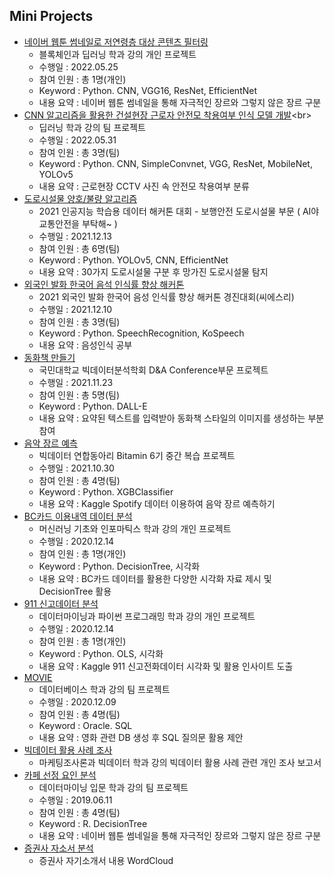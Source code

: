 ## Mini Projects

- [네이버 웹툰 썸네일로 저연령층 대상 콘텐츠 필터링](https://github.com/dlguswls/MiniProject/tree/main/%EB%84%A4%EC%9D%B4%EB%B2%84%20%EC%9B%B9%ED%88%B0%20%EC%8D%B8%EB%84%A4%EC%9D%BC%EB%A1%9C%20%EC%A0%80%EC%97%B0%EB%A0%B9%EC%B8%B5%20%EB%8C%80%EC%83%81%20%EC%BD%98%ED%85%90%EC%B8%A0%20%ED%95%84%ED%84%B0%EB%A7%81)<br>
  - 블록체인과 딥러닝 학과 강의 개인 프로젝트
  - 수행일 : 2022.05.25
  - 참여 인원 : 총 1명(개인)
  - Keyword : Python. CNN, VGG16, ResNet, EfficientNet
  - 내용 요약 : 네이버 웹툰 썸네일을 통해 자극적인 장르와 그렇지 않은 장르 구분
- [CNN 알고리즘을 활용한 건설현장 근로자 안전모 착용여부 인식 모델 개발](https://github.com/dlguswls/MiniProject/blob/main/%EB%94%A5%EB%9F%AC%EB%8B%9D(CNN_%EC%95%8C%EA%B3%A0%EB%A6%AC%EC%A6%98%EC%9D%84_%ED%99%9C%EC%9A%A9%ED%95%9C_%EA%B1%B4%EC%84%A4%ED%98%84%EC%9E%A5_%EA%B7%BC%EB%A1%9C%EC%9E%90_%EC%95%88%EC%A0%84%EB%AA%A8_%EC%B0%A9%EC%9A%A9%EC%97%AC%EB%B6%80_%EC%9D%B8%EC%8B%9D_%EB%AA%A8%EB%8D%B8_%EA%B0%9C%EB%B0%9C).ipynb)<br>
  - 딥러닝 학과 강의 팀 프로젝트
  - 수행일 : 2022.05.31
  - 참여 인원 : 총 3명(팀)
  - Keyword : Python. CNN, SimpleConvnet, VGG, ResNet, MobileNet, YOLOv5
  - 내용 요약 : 근로현장 CCTV 사진 속 안전모 착용여부 분류
- [도로시설물 양호/불량 알고리즘](https://github.com/dlguswls/MiniProject/blob/main/%EB%8F%84%EB%A1%9C%EC%8B%9C%EC%84%A4%EB%AC%BC%20%EC%96%91%ED%98%B8%EB%B6%88%EB%9F%89%20%EC%95%8C%EA%B3%A0%EB%A6%AC%EC%A6%98.pdf)<br>
  - 2021 인공지능 학습용 데이터 해커톤 대회 - 보행안전 도로시설물 부문 ( AI야 교통안전을 부탁해~ )
  - 수행일 : 2021.12.13
  - 참여 인원 : 총 6명(팀)
  - Keyword : Python. YOLOv5, CNN, EfficientNet
  - 내용 요약 : 30가지 도로시설물 구분 후 망가진 도로시설물 탐지
- [외국인 발화 한국어 음석 인식률 향상 해커톤](https://github.com/dlguswls/MiniProject/tree/main/%EC%99%B8%EA%B5%AD%EC%9D%B8%20%EB%B0%9C%ED%99%94%20%ED%95%9C%EA%B5%AD%EC%96%B4%20%EC%9D%8C%EC%84%9D%20%EC%9D%B8%EC%8B%9D%EB%A5%A0%20%ED%96%A5%EC%83%81%20%ED%95%B4%EC%BB%A4%ED%86%A4)<br>
  - 2021 외국인 발화 한국어 음성 인식률 향상 해커톤 경진대회(씨에스리)
  - 수행일 : 2021.12.10
  - 참여 인원 : 총 3명(팀)
  - Keyword : Python. SpeechRecognition, KoSpeech
  - 내용 요약 : 음성인식 공부
- [동화책 만들기](https://github.com/dlguswls/MiniProject/tree/main/%EB%8F%99%ED%99%94%EC%B1%85%20%EB%A7%8C%EB%93%A4%EA%B8%B0)<br>
  - 국민대학교 빅데이터분석학회 D&A Conference부문 프로젝트
  - 수행일 : 2021.11.23
  - 참여 인원 : 총 5명(팀)
  - Keyword : Python. DALL-E
  - 내용 요약 : 요약된 텍스트를 입력받아 동화책 스타일의 이미지를 생성하는 부분 참여
- [음악 장르 예측](https://github.com/dlguswls/MiniProject/tree/main/%EC%9D%8C%EC%95%85%20%EC%9E%A5%EB%A5%B4%20%EC%98%88%EC%B8%A1%ED%95%98%EA%B8%B0(BITAmin%206%EA%B8%B0%20%EB%B3%B5%EC%8A%B5%20%ED%94%84%EB%A1%9C%EC%A0%9D%ED%8A%B8))<br>
  - 빅데이터 연합동아리 Bitamin 6기 중간 복습 프로젝트
  - 수행일 : 2021.10.30
  - 참여 인원 : 총 4명(팀)
  - Keyword : Python. XGBClassifier
  - 내용 요약 : Kaggle Spotify 데이터 이용하여 음악 장르 예측하기
- [BC카드 이용내역 데이터 분석](https://github.com/dlguswls/MiniProject/blob/main/%EB%A8%B8%EC%8B%A0%EB%9F%AC%EB%8B%9D%EA%B8%B0%EC%B4%88%EC%99%80%20%EC%9D%B8%ED%8F%AC%EB%A7%88%ED%8B%B1%EC%8A%A4(3%EC%9B%94%20BC%EC%B9%B4%EB%93%9C%20%EC%9D%B4%EC%9A%A9%EB%82%B4%EC%97%AD%20%EB%8D%B0%EC%9D%B4%ED%84%B0%EB%B6%84%EC%84%9D).pdf)<br>
  - 머신러닝 기초와 인포마틱스 학과 강의 개인 프로젝트
  - 수행일 : 2020.12.14
  - 참여 인원 : 총 1명(개인)
  - Keyword : Python. DecisionTree, 시각화
  - 내용 요약 : BC카드 데이터를 활용한 다양한 시각화 자료 제시 및 DecisionTree 활용
- [911 신고데이터 분석](https://github.com/dlguswls/MiniProject/blob/main/%EB%8D%B0%EC%9D%B4%ED%84%B0%EB%A7%88%EC%9D%B4%EB%8B%9D%EA%B3%BC%20%ED%8C%8C%EC%9D%B4%EC%8D%AC%20%ED%94%84%EB%A1%9C%EA%B7%B8%EB%9E%98%EB%B0%8D(911%20%EC%8B%A0%EA%B3%A0%EB%8D%B0%EC%9D%B4%ED%84%B0%20%EB%B6%84%EC%84%9D).pptx)<br>
  - 데이터마이닝과 파이썬 프로그래밍 학과 강의 개인 프로젝트
  - 수행일 : 2020.12.14
  - 참여 인원 : 총 1명(개인)
  - Keyword : Python. OLS, 시각화
  - 내용 요약 : Kaggle 911 신고전화데이터 시각화 및 활용 인사이트 도출
- [MOVIE](https://github.com/dlguswls/MiniProject/blob/main/%EB%8D%B0%EB%B2%A0(MOVIE).pdf) <br>
  - 데이터베이스 학과 강의 팀 프로젝트
  - 수행일 : 2020.12.09
  - 참여 인원 : 총 4명(팀)
  - Keyword : Oracle. SQL
  - 내용 요약 : 영화 관련 DB 생성 후 SQL 질의문 활용 제안
- [빅데이터 활용 사례 조사](https://github.com/dlguswls/MiniProject/blob/main/%EB%A7%88%EC%BC%80%ED%8C%85%EC%A1%B0%EC%82%AC%EB%A1%A0%EA%B3%BC%20%EB%B9%85%EB%8D%B0%EC%9D%B4%ED%84%B0(%EB%B9%85%EB%8D%B0%EC%9D%B4%ED%84%B0%20%ED%99%9C%EC%9A%A9%20%EC%82%AC%EB%A1%80%20%EC%A1%B0%EC%82%AC).pdf) <br>
  - 마케팅조사론과 빅데이터 학과 강의 빅데이터 활용 사례 관련 개인 조사 보고서
- [카페 선정 요인 분석](https://github.com/dlguswls/MiniProject/blob/main/%EB%8D%B0%EC%9D%B4%ED%84%B0%EB%A7%88%EC%9D%B4%EB%8B%9D%20%EC%9E%85%EB%AC%B8(%EC%B9%B4%ED%8E%98%20%EC%84%A0%EC%A0%95%20%EC%9A%94%EC%9D%B8%20%EB%B6%84%EC%84%9D).pdf) <br>
  - 데이터마이닝 입문 학과 강의 팀 프로젝트
  - 수행일 : 2019.06.11
  - 참여 인원 : 총 4명(팀)
  - Keyword : R. DecisionTree
  - 내용 요약 : 네이버 웹툰 썸네일을 통해 자극적인 장르와 그렇지 않은 장르 구분
- [증권사 자소서 분석](https://github.com/dlguswls/MiniProject/blob/main/%EC%A6%9D%EA%B6%8C%EC%82%AC%20%EC%9E%90%EC%86%8C%EC%84%9C%20%EB%B6%84%EC%84%9D.ipynb) <br>
  - 증권사 자기소개서 내용 WordCloud






